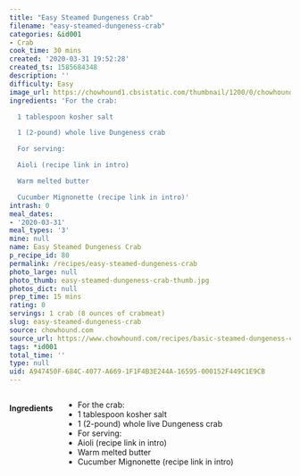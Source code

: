 ```yaml
---
title: "Easy Steamed Dungeness Crab"
filename: "easy-steamed-dungeness-crab"
categories: &id001
- Crab
cook_time: 30 mins
created: '2020-03-31 19:52:28'
created_ts: 1585684348
description: ''
difficulty: Easy
image_url: https://chowhound1.cbsistatic.com/thumbnail/1200/0/chowhound1.cbsistatic.com/assets/recipe_photos/30258_RecipeImage_dungeness_crab2.jpg
ingredients: 'For the crab:

  1 tablespoon kosher salt

  1 (2-pound) whole live Dungeness crab

  For serving:

  Aioli (recipe link in intro)

  Warm melted butter

  Cucumber Mignonette (recipe link in intro)'
intrash: 0
meal_dates:
- '2020-03-31'
meal_types: '3'
mine: null
name: Easy Steamed Dungeness Crab
p_recipe_id: 80
permalink: /recipes/easy-steamed-dungeness-crab
photo_large: null
photo_thumb: easy-steamed-dungeness-crab-thumb.jpg
photos_dict: null
prep_time: 15 mins
rating: 0
servings: 1 crab (8 ounces of crabmeat)
slug: easy-steamed-dungeness-crab
source: chowhound.com
source_url: https://www.chowhound.com/recipes/basic-steamed-dungeness-crab-30258
tags: *id001
total_time: ''
type: null
uid: A947450F-684C-4077-A669-1F1F4B3E244A-16595-000152F449C1E9CB
---
```

<div class="large-8 medium-7 columns" id="writeup">	</div><!-- #writeup -->
</div><!-- #row-one -->
<div class="row" id="row-two">	<div class="medium-4 small-5 columns" id="ingredients"><h4>Ingredients</h4><div class="box box-ingredients content"><ul>
<li>For the crab:</li>
<li>1 tablespoon kosher salt</li>
<li>1 (2-pound) whole live Dungeness crab</li>
<li>For serving:</li>
<li>Aioli (recipe link in intro)</li>
<li>Warm melted butter</li>
<li>Cucumber Mignonette (recipe link in intro)</li>
</ul>
</div>	</div>	<div class="medium-6 small-7 columns" id="directions">	</div>